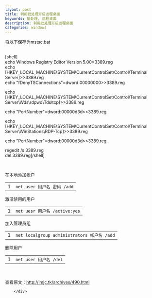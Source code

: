 ```yaml
---
layout: post
title: 利用批处理开启远程桌面
keywords: 批处理, 远程桌面
description: 利用批处理开启远程桌面
categories: windows
---
```

将以下保存为mstsc.bat
<div>
<div>
<div id="sina_keyword_ad_area2" class="articalContent   ">
<p><br />
[shell]<br />
echo Windows Registry Editor Version
5.00&gt;3389.reg<br />
echo [HKEY_LOCAL_MACHINE\SYSTEM\CurrentControlSet\Control\Terminal
Server]&gt;&gt;3389.reg<br />
echo
"fDenyTSConnections"=dword:00000000&gt;&gt;3389.reg<br />

echo [HKEY_LOCAL_MACHINE\SYSTEM\CurrentControlSet\Control\Terminal
Server\Wds\rdpwd\Tds\tcp]&gt;&gt;3389.reg<br />

echo
"PortNumber"=dword:00000d3d&gt;&gt;3389.reg<br />

echo [HKEY_LOCAL_MACHINE\SYSTEM\CurrentControlSet\Control\Terminal
Server\WinStations\RDP-Tcp]&gt;&gt;3389.reg<br />

echo
"PortNumber"=dword:00000d3d&gt;&gt;3389.reg<br />

regedit /s 3389.reg<br />
del 3389.reg[/shell]</p>
<p>&nbsp;</p>
<p>在本地添加帐户</p>
<div>
<div id="highlighter_88618" class="syntaxhighlighter  bash">
<table border="0" cellspacing="0" cellpadding="0">
<tbody>
<tr>
<td class="gutter">
<div class="line number1 index0 alt2">1</div>
</td>
<td class="code">
<div class="container">
<div class="line number1 index0 alt2"><code class="bash plain">net user 用户名 密码 </code><code class="bash plain">/add</code></div>
</div>
</td>
</tr>
</tbody>
</table>
</div>
</div>
<p>激活禁用的用户</p>
<div>
<div id="highlighter_771964" class="syntaxhighlighter  bash">
<table border="0" cellspacing="0" cellpadding="0">
<tbody>
<tr>
<td class="gutter">
<div class="line number1 index0 alt2">1</div>
</td>
<td class="code">
<div class="container">
<div class="line number1 index0 alt2"><code class="bash plain">net uesr 用户名 </code><code class="bash plain">/active</code><code class="bash plain">:</code><code class="bash functions">yes</code></div>
</div>
</td>
</tr>
</tbody>
</table>
</div>
</div>
<p>加入管理员组</p>
<div>
<div id="highlighter_416255" class="syntaxhighlighter  bash">
<table border="0" cellspacing="0" cellpadding="0">
<tbody>
<tr>
<td class="gutter">
<div class="line number1 index0 alt2">1</div>
</td>
<td class="code">
<div class="container">
<div class="line number1 index0 alt2"><code class="bash plain">net localgroup administrators 帐户名 </code><code class="bash plain">/add</code></div>
</div>
</td>
</tr>
</tbody>
</table>
</div>
</div>
<p>删除用户</p>
<div>
<div id="highlighter_100842" class="syntaxhighlighter  bash">
<table border="0" cellspacing="0" cellpadding="0">
<tbody>
<tr>
<td class="gutter">
<div class="line number1 index0 alt2">1</div>
</td>
<td class="code">
<div class="container">
<div class="line number1 index0 alt2"><code class="bash plain">net user 用户名 </code><code class="bash plain">/del</code></div>
</div>
</td>
</tr>
</tbody>
</table>
</div>
</div>
<p><br />
<br />
查看原文：<a href="http://imjc.tk/archives/490.html" rel="nofollow">http://imjc.tk/archives/490.html</a></p>
							
		</div>
</div>
</div>
    

